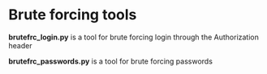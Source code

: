 # Brute forcing tools
**brutefrc_login.py** is a tool for brute forcing login through the Authorization header

**brutefrc_passwords.py** is a tool for brute forcing passwords
